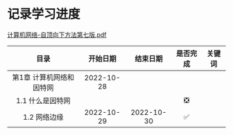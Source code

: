 # 记录学习进度

[计算机网络-自顶向下方法第七版.pdf](https://github.com/TimorYang/Computer-Networking-Keith-Ross)

|目录|开始日期|结束日期|是否完成|关键词|
|:----:|:----:|:----:|:----:|:----:|
|第1章 计算机网络和因特网|2022-10-28||||
|1.1 什么是因特网|||&#x274E;||
|1.2 网络边缘|2022-10-29|2022-10-30|&#x2705;||
